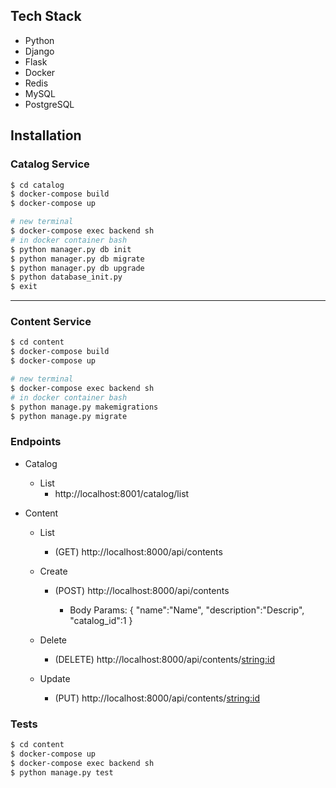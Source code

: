 
## Tech Stack
- Python
- Django
- Flask
- Docker
- Redis
- MySQL
- PostgreSQL


## Installation
### Catalog Service
```bash
$ cd catalog
$ docker-compose build
$ docker-compose up
```
```bash
# new terminal
$ docker-compose exec backend sh
# in docker container bash
$ python manager.py db init
$ python manager.py db migrate
$ python manager.py db upgrade
$ python database_init.py
$ exit
```
-----------------
### Content Service
```bash
$ cd content
$ docker-compose build
$ docker-compose up
```
```bash
# new terminal
$ docker-compose exec backend sh
# in docker container bash
$ python manage.py makemigrations
$ python manage.py migrate
```
### Endpoints
- Catalog
  - List 
    * http://localhost:8001/catalog/list

- Content
  - List 
    * (GET) http://localhost:8000/api/contents
  - Create 
    * (POST) http://localhost:8000/api/contents
      
      * Body Params: {
       "name":"Name",
       "description":"Descrip",
       "catalog_id":1
}


  - Delete
    * (DELETE) http://localhost:8000/api/contents/<string:id> 
  - Update
    * (PUT) http://localhost:8000/api/contents/<string:id>

### Tests
  
```bash
$ cd content
$ docker-compose up
$ docker-compose exec backend sh
$ python manage.py test
```